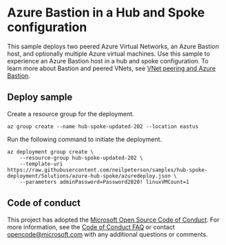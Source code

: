 # Azure Bastion in a Hub and Spoke configuration

This sample deploys two peered Azure Virtual Networks, an Azure Bastion host, and optionally multiple Azure virtual machines. Use this sample to experience an Azure Bastion host in a hub and spoke configuration. To learn more about Bastion and peered VNets, see [VNet peering and Azure Bastion](https://docs.microsoft.com/en-us/azure/bastion/vnet-peering).

## Deploy sample

Create a resource group for the deployment.

```azurecli
az group create --name hub-spoke-updated-202 --location eastus
```

Run the following command to initiate the deployment.

```azurecli
az deployment group create \
    --resource-group hub-spoke-updated-202 \
    --template-uri https://raw.githubusercontent.com/neilpeterson/samples/hub-spoke-deployment/Solutions/azure-hub-spoke/azuredeploy.json \
    --parameters adminPassword=Password2020! linuxVMCount=1
```

## Code of conduct

This project has adopted the [Microsoft Open Source Code of Conduct](https://opensource.microsoft.com/codeofconduct/). For more information, see the [Code of Conduct FAQ](https://opensource.microsoft.com/codeofconduct/faq/) or contact [opencode@microsoft.com](mailto:opencode@microsoft.com) with any additional questions or comments.